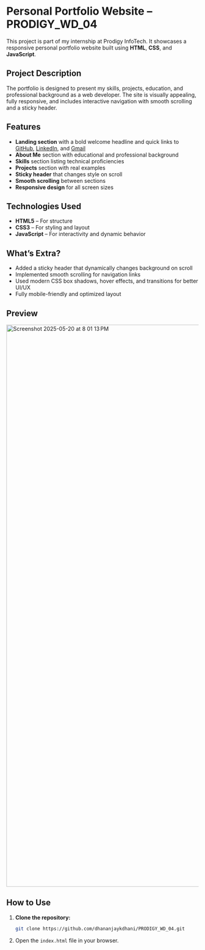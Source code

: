 # Personal Portfolio Website – PRODIGY_WD_04

This project is part of my internship at Prodigy InfoTech. It showcases a responsive personal portfolio website built using **HTML**, **CSS**, and **JavaScript**.

## Project Description

The portfolio is designed to present my skills, projects, education, and professional background as a web developer. The site is visually appealing, fully responsive, and includes interactive navigation with smooth scrolling and a sticky header.

## Features

- **Landing section** with a bold welcome headline and quick links to [GitHub](#), [LinkedIn](#), and [Gmail](#)
- **About Me** section with educational and professional background
- **Skills** section listing technical proficiencies
- **Projects** section with real examples
- **Sticky header** that changes style on scroll
- **Smooth scrolling** between sections
- **Responsive design** for all screen sizes

## Technologies Used

- **HTML5** – For structure
- **CSS3** – For styling and layout
- **JavaScript** – For interactivity and dynamic behavior

## What’s Extra?

- Added a sticky header that dynamically changes background on scroll
- Implemented smooth scrolling for navigation links
- Used modern CSS box shadows, hover effects, and transitions for better UI/UX
- Fully mobile-friendly and optimized layout

## Preview

<img width="1470" alt="Screenshot 2025-05-20 at 8 01 13 PM" src="https://github.com/user-attachments/assets/e45101e4-c07a-40a3-87dc-c4819233cfbe" />


## How to Use

1. **Clone the repository:**
    ```bash
    git clone https://github.com/dhananjaykdhani/PRODIGY_WD_04.git
    ```
2. Open the `index.html` file in your browser.
